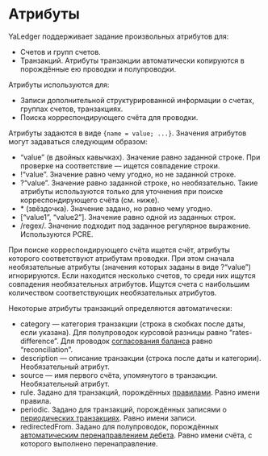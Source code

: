 # Атрибуты

YaLedger поддерживает задание произвольных атрибутов для:

-   Счетов и групп счетов.
-   Транзакций. Атрибуты транзакции автоматически копируются в
    порождённые ею проводки и полупроводки.

Атрибуты используются для:

-   Записи дополнительной структурированной информации о счетах, группах
    счетов, транзакциях.
-   Поиска корреспондирующего счёта для проводки.

Атрибуты задаются в виде `{name = value; ...}`. Значения атрибутов могут
задаваться следующим образом:

-   “value” (в двойных кавычках). Значение равно заданной строке. При
    проверке на соответствие — ищется совпадение строки.
-   !“value”. Значение равно чему угодно, но не заданной строке.
-   ?“value”. Значение равно заданной строке, но необязательно. Такие
    атрибуты используются только для уточнения при поиске
    корреспондирующего счёта (см. ниже).
-   \* (звёздочка). Значение задано, но равно чему угодно.
-   [“value1”, “value2”]. Значение равно одной из заданных строк.
-   /regex/. Значение подходит под заданное регулярное выражение.
    Используются PCRE.

При поиске корреспондирующего счёта ищется счёт, атрибуты которого
соответствуют атрибутам проводки. При этом сначала необязательные
атрибуты (значения которых заданы в виде ?“value”) игнорируются. Если
находится несколько счетов, то среди них ищутся совпадения
необязательных атрибутов. Ищутся счета с наибольшим количеством
соответствующих необязательных атрибутов.

Некоторые атрибуты транзакций определяются автоматически:

-   category — категория транзакции (строка в скобках после даты, если
    указана). Для полупроводок курсовой разницы равно
    “rates-difference”. Для проводок [согласования баланса][Reconciliation] равно “reconciliation”.
-   description — описание транзакции (строка после даты и категории).
    Необязательный атрибут.
-   source — имя первого счёта, упомянутого в транзакции. Необязательный
    атрибут.
-   rule. Задано для транзакций, порождённых [правилами][Rules]. Равно
    имени правила.
-   periodic. Задано для транзакций, порождённых записями о
    [периодических транзакциях][Periodic]. Равно имени записи.
-   redirectedFrom. Задано для полупроводок, порождённых
    [автоматическим перенаправлением дебета][DebitRedirect]. Равно
    имени счёта, с которого выполнено перенаправление.

[DebitRedirect]: DebitRedirect.md
[Periodic]: Periodic.md
[Reconciliation]: Reconciliation.md
[Rules]: Rules.md
